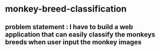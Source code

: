 # monkey-breed-classification

## problem statement : I have to build a web application that can easily classify the monkeys breeds when user input the monkey images



